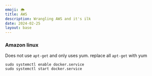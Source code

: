 ```yaml
---
emoji: 🌦️
title: AWS
description: Wrangling AWS and it's ilk
date: 2024-02-25
layout: base
---
```


### Amazon linux
Does not use `apt-get` and only uses yum.
replace all `apt-get` with yum


```shell
sudo systemctl enable docker.service
sudo systemctl start docker.service
```


